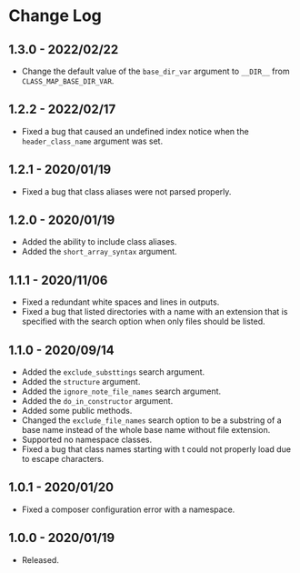 # Change Log

## 1.3.0 - 2022/02/22
- Change the default value of the `base_dir_var` argument to `__DIR__` from `CLASS_MAP_BASE_DIR_VAR`.

## 1.2.2 - 2022/02/17
- Fixed a bug that caused an undefined index notice when the `header_class_name` argument was set.

## 1.2.1 - 2020/01/19
- Fixed a bug that class aliases were not parsed properly.

## 1.2.0 - 2020/01/19
- Added the ability to include class aliases.
- Added the `short_array_syntax` argument.

## 1.1.1 - 2020/11/06
- Fixed a redundant white spaces and lines in outputs.
- Fixed a bug that listed directories with a name with an extension that is specified with the search option when only files should be listed.   

## 1.1.0 - 2020/09/14
- Added the `exclude_substtings` search argument.
- Added the `structure` argument.
- Added the `ignore_note_file_names` search argument.
- Added the `do_in_constructor` argument.
- Added some public methods.
- Changed the `exclude_file_names` search option to be a substring of a base name instead of the whole base name without file extension. 
- Supported no namespace classes.
- Fixed a bug that class names starting with t could not properly load due to escape characters.

## 1.0.1 - 2020/01/20
- Fixed a composer configuration error with a namespace.

## 1.0.0 - 2020/01/19
- Released.
